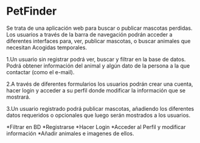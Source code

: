 # PetFinder

Se trata de una aplicación web para buscar o publicar mascotas perdidas. 
Los usuarios a través de la barra de navegación podrán acceder a diferentes interfaces para, ver, publicar mascotas,  o buscar animales que necesitan Acogidas temporales. 

1.Un usuario sin registrar podrá ver, buscar y filtrar en la base de datos. Podrá obtener información del animal y algún dato de la persona a la que contactar (como el e-mail).

2.A través de diferentes formularios los usuarios podrán crear una cuenta, hacer login y acceder a su perfil donde modificar la información que se mostrará.

3.Un usuario registrado podrá publicar mascotas, añadiendo los diferentes datos requeridos o opcionales que luego serán mostrados a los usuarios.

*Filtrar en BD
*Registrarse
*Hacer Login
*Acceder al Perfil y modificar información
*Añadir animales e imagenes de ellos.